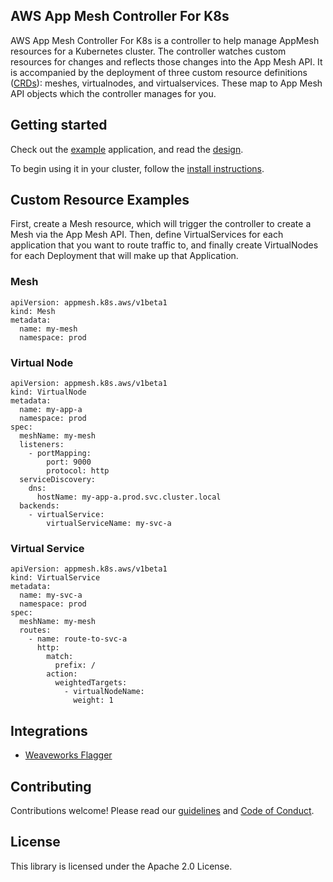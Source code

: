 ## AWS App Mesh Controller For K8s

AWS App Mesh Controller For K8s is a controller to help manage AppMesh resources for a Kubernetes cluster.  The controller watches custom resources for changes and reflects those changes into the App Mesh API. It is accompanied by the deployment of three custom resource definitions ([CRDs](https://kubernetes.io/docs/concepts/extend-kubernetes/api-extension/custom-resources/)): meshes, virtualnodes, and virtualservices.  These map to App Mesh API objects which the controller manages for you. 

## Getting started

Check out the [example](docs/example.md) application, and read the [design](docs/design.md).

To begin using it in your cluster, follow the [install instructions](docs/install.md).

## Custom Resource Examples

First, create a Mesh resource, which will trigger the controller to create a Mesh via the App Mesh API.  Then, define VirtualServices for each application that you want to route traffic to, and finally create VirtualNodes for each Deployment that will make up that Application.

### Mesh

    apiVersion: appmesh.k8s.aws/v1beta1
    kind: Mesh
    metadata:
      name: my-mesh
      namespace: prod

### Virtual Node

    apiVersion: appmesh.k8s.aws/v1beta1
    kind: VirtualNode
    metadata:
      name: my-app-a
      namespace: prod
    spec:
      meshName: my-mesh
      listeners:
        - portMapping:
            port: 9000
            protocol: http
      serviceDiscovery:
        dns:
          hostName: my-app-a.prod.svc.cluster.local
      backends:
        - virtualService:
            virtualServiceName: my-svc-a

### Virtual Service

    apiVersion: appmesh.k8s.aws/v1beta1
    kind: VirtualService
    metadata:
      name: my-svc-a
      namespace: prod
    spec:
      meshName: my-mesh
      routes:
        - name: route-to-svc-a
          http:
            match:
              prefix: /
            action:
              weightedTargets:
                - virtualNodeName: 
                  weight: 1


## Integrations

* [Weaveworks Flagger](https://github.com/weaveworks/flagger)

## Contributing

Contributions welcome!  Please read our [guidelines](CONTRIBUTING.md) and [Code of Conduct](CODE_OF_CONDUCT.md).

## License

This library is licensed under the Apache 2.0 License. 
